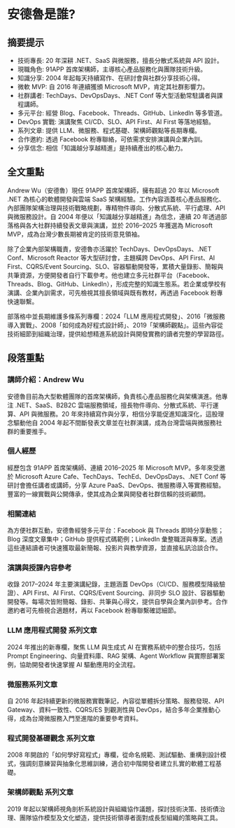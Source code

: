 # 安德魯是誰?

## 摘要提示
- 技術專長: 20 年深耕 .NET、SaaS 與微服務，擅長分散式系統與 API 設計。  
- 現職角色: 91APP 首席架構師，主導核心產品服務化與團隊技術升級。  
- 知識分享: 2004 年起每天持續寫作、在研討會與社群分享技術心得。  
- 微軟 MVP: 自 2016 年連續獲頒 Microsoft MVP，肯定其社群影響力。  
- 社群講者: TechDays、DevOpsDays、.NET Conf 等大型活動常駐講者與課程講師。  
- 多元平台: 經營 Blog、Facebook、Threads、GitHub、LinkedIn 等多管道。  
- DevOps 實戰: 演講聚焦 CI/CD、SLO、API First、AI First 等落地經驗。  
- 系列文章: 提供 LLM、微服務、程式基礎、架構師觀點等長期專欄。  
- 合作邀約: 透過 Facebook 粉專聯絡，可依需求安排演講與企業內訓。  
- 分享信念: 相信「知識越分享越精進」是持續產出的核心動力。  

## 全文重點
Andrew Wu（安德魯）現任 91APP 首席架構師，擁有超過 20 年以 Microsoft .NET 為核心的軟體開發與雲端 SaaS 架構經驗。工作內容涵蓋核心產品服務化、內部團隊架構治理與技術戰略規劃，專精物件導向、分散式系統、平行處理、API 與微服務設計。自 2004 年便以「知識越分享越精進」為信念，連續 20 年透過部落格與各大社群持續發表文章與演講，並於 2016–2025 年獲選為 Microsoft MVP，成為台灣少數長期被肯定的技術意見領袖。

除了企業內部架構職責，安德魯亦活躍於 TechDays、DevOpsDays、.NET Conf、Microsoft Reactor 等大型研討會，主題橫跨 DevOps、API First、AI First、CQRS/Event Sourcing、SLO、容器驅動開發等，累積大量錄影、簡報與共筆資源，方便開發者自行下載參考。他也建立多元社群平台（Facebook、Threads、Blog、GitHub、LinkedIn），形成完整的知識生態系。若企業或學校有演講、企業內訓需求，可先檢視其擅長領域與既有教材，再透過 Facebook 粉專快速聯繫。

部落格中並長期維護多條系列專欄：2024「LLM 應用程式開發」、2016「微服務導入實戰」、2008「如何成為好程式設計師」、2019「架構師觀點」。這些內容從技術細節到組織治理，提供給想精進系統設計與開發實務的讀者完整的學習路徑。

## 段落重點
### 講師介紹：Andrew Wu
安德魯目前為大型軟體團隊的首席架構師，負責核心產品服務化與架構演進。他專注 .NET、SaaS、B2B2C 雲端服務領域，擅長物件導向、分散式系統、平行運算、API 與微服務。20 年來持續寫作與分享，相信分享能促進知識深化，這股理念驅動他自 2004 年起不間斷發表文章並在社群演講，成為台灣雲端與微服務社群的重要推手。

### 個人經歷
經歷包含 91APP 首席架構師、連續 2016–2025 年 Microsoft MVP。多年來受邀於 Microsoft Azure Cafe、TechDays、TechEd、DevOpsDays、.NET Conf 等研討會擔任講者或講師，分享 Azure PaaS、DevOps、微服務導入等實務經驗。豐富的一線實戰與公開傳承，使其成為企業與開發者社群信賴的技術顧問。

### 相關連結
為方便社群互動，安德魯經營多元平台：Facebook 與 Threads 即時分享動態；Blog 深度文章集中；GitHub 提供程式碼範例；LinkedIn 彙整職涯與專案。透過這些連結讀者可快速獲取最新簡報、投影片與教學資源，並直接私訊洽談合作。

### 演講與授課內容參考
收錄 2017–2024 年主要演講紀錄，主題涵蓋 DevOps（CI/CD、服務模型降級驗證）、API First、AI First、CQRS/Event Sourcing、非同步 SLO 設計、容器驅動開發等。每場次皆附簡報、錄影、共筆與心得文，提供自學與企業內訓參考。合作邀約者可先檢視合適題材，再以 Facebook 粉專聯繫確認細節。

### LLM 應用程式開發 系列文章
2024 年推出的新專欄，聚焦 LLM 與生成式 AI 在實務系統中的整合技巧，包括 Prompt Engineering、向量資料庫、RAG 架構、Agent Workflow 與實際部署案例，協助開發者快速掌握 AI 驅動應用的全流程。

### 微服務系列文章
自 2016 年起持續更新的微服務實戰筆記，內容從單體拆分策略、服務發現、API Gateway、資料一致性、CQRS/ES 到觀測性與 DevOps，結合多年企業推動心得，成為台灣微服務入門至進階的重要參考資料。

### 程式開發基礎觀念 系列文章
2008 年開啟的「如何學好寫程式」專欄，從命名規範、測試驅動、重構到設計模式，強調刻意練習與抽象化思維訓練，適合初中階開發者建立扎實的軟體工程基礎。

### 架構師觀點 系列文章
2019 年起以架構師視角剖析系統設計與組織協作議題，探討技術決策、技術債治理、團隊協作模型及文化塑造，提供技術領導者面對成長型組織的策略與工具。